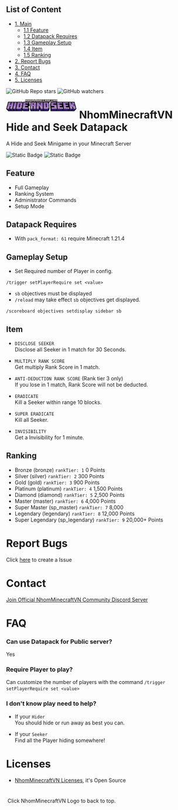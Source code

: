 ## List of Content
- [1. Main](#nhomminecraftvn-shooter-datapack)
    - [1.1 Feature](#feature)
    - [1.2 Datapack Requires](#datapack-requires)
    - [1.3 Gameplay Setup](#gameplay-setup)
    - [1.4 Item](#item)
    - [1.5 Ranking](#ranking)
- [2. Report Bugs](#report-bugs)
- [3. Contact](#contact)
- [4. FAQ](#faq)
- [5. Licenses](#licenses)

![GitHub Repo stars](https://img.shields.io/github/stars/nhomminecraftvn/NhomMinecraftVN-Hide-and-Seek-Datapack)
![GitHub watchers](https://img.shields.io/github/watchers/NhomMinecraftVN/NhomMinecraftVN-Hide-and-Seek-Datapack)

<img src="./assets/hns.png" width=38% height=38% style="margin-right: 8px" align="left">

# NhomMinecraftVN Hide and Seek Datapack

A Hide and Seek Minigame in your Minecraft Server

![Static Badge](https://img.shields.io/badge/Created_by-Th3Cr34t0r-blue) 
![Static Badge](https://img.shields.io/badge/Version-Release%201.04-green)

## Feature

- Full Gameplay
- Ranking System
- Administrator Commands
- Setup Mode

## Datapack Requires

- With `pack_format: 61` require Minecraft 1.21.4

## Gameplay Setup

- Set Required number of Player in config.

```
/trigger setPlayerRequire set <value>
```

- `sb` objectives must be displayed
- `/reload` may take effect `sb` objectives get displayed.

```
/scoreboard objectives setdisplay sidebar sb
```

## Item
- ``DISCLOSE SEEKER``<br>
Disclose all Seeker in 1 match for 30 Seconds.

- ``MULTIPLY RANK SCORE``<br>
Get multiply Rank Score in 1 match.

- ``ANTI-DEDUCTION RANK SCORE`` (Rank tier 3 only)<br>
If you lose in 1 match, Rank Score will not be deducted.

- ``ERADICATE``<br>
Kill a Seeker within range 10 blocks.

- ``SUPER ERADICATE``<br>
Kill all Seeker.

- ``INVISIBILITY``<br>
Get a Invisibility for 1 minute.

## Ranking

- Bronze (bronze) `rankTier: 1` 0 Points
- Silver (silver) `rankTier: 2` 300 Points
- Gold (gold) `rankTier: 3` 900 Points
- Platinum (platinum) `rankTier: 4` 1,500 Points
- Diamond (diamond) `rankTier: 5` 2,500 Points
- Master (master) `rankTier: 6` 4,000 Points
- Super Master (sp_master) `rankTier: 7` 8,000
- Legendary (legendary) `rankTier: 8` 12,000 Points
- Super Legendary (sp_legendary) `rankTier: 9` 20,000+ Points

# Report Bugs
Click [here](https://github.com/nhomminecraftvn/NhomMinecraftVN-Hide-and-Seek-Datapack/issues/new) to create a Issue

# Contact

[Join Official NhomMinecraftVN Community Discord Server](https://discord.gg/ZCDmaHpHUu)

# FAQ
### Can use Datapack for Public server?
Yes

### Require Player to play?
Can customize the number of players with the command ``/trigger setPlayerRequire set <value>``

### I don't know play need to help?
- If your ``Hider``<br>
You should hide or run away as best you can.

- If your ``Seeker``<br>
Find all the Player hiding somewhere!


# Licenses

- [NhomMinecraftVN Licenses](LICENSE), it's Open Source

#

![<img src="./assets/new_logo.png">](#) Click NhomMinecraftVN Logo to back to top.